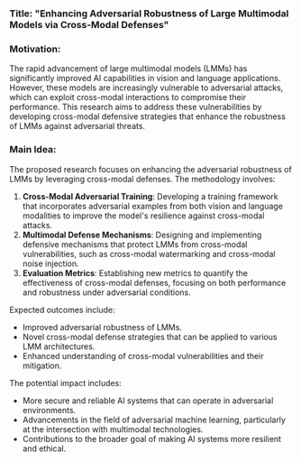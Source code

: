 ### Title: "Enhancing Adversarial Robustness of Large Multimodal Models via Cross-Modal Defenses"

### Motivation:
The rapid advancement of large multimodal models (LMMs) has significantly improved AI capabilities in vision and language applications. However, these models are increasingly vulnerable to adversarial attacks, which can exploit cross-modal interactions to compromise their performance. This research aims to address these vulnerabilities by developing cross-modal defensive strategies that enhance the robustness of LMMs against adversarial threats.

### Main Idea:
The proposed research focuses on enhancing the adversarial robustness of LMMs by leveraging cross-modal defenses. The methodology involves:
1. **Cross-Modal Adversarial Training**: Developing a training framework that incorporates adversarial examples from both vision and language modalities to improve the model's resilience against cross-modal attacks.
2. **Multimodal Defense Mechanisms**: Designing and implementing defensive mechanisms that protect LMMs from cross-modal vulnerabilities, such as cross-modal watermarking and cross-modal noise injection.
3. **Evaluation Metrics**: Establishing new metrics to quantify the effectiveness of cross-modal defenses, focusing on both performance and robustness under adversarial conditions.

Expected outcomes include:
- Improved adversarial robustness of LMMs.
- Novel cross-modal defense strategies that can be applied to various LMM architectures.
- Enhanced understanding of cross-modal vulnerabilities and their mitigation.

The potential impact includes:
- More secure and reliable AI systems that can operate in adversarial environments.
- Advancements in the field of adversarial machine learning, particularly at the intersection with multimodal technologies.
- Contributions to the broader goal of making AI systems more resilient and ethical.